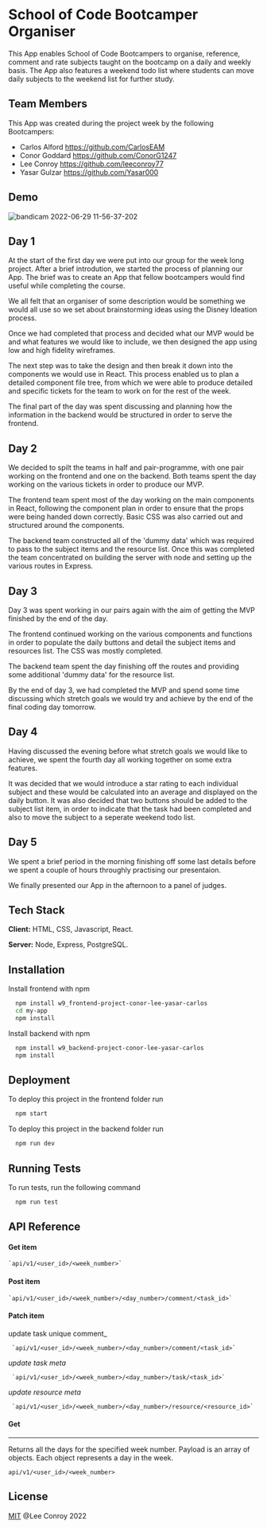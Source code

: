 # School of Code Bootcamper Organiser

This App enables School of Code Bootcampers to organise, reference, comment and rate subjects taught on the bootcamp on a daily and weekly basis. The App also features a weekend todo list where students can move daily subjects to the weekend list for further study.
## Team Members 

This App was created during the project week by the following Bootcampers:

- Carlos Alford  https://github.com/CarlosEAM
- Conor Goddard  https://github.com/ConorG1247
- Lee Conroy  https://github.com/leeconroy77
- Yasar Gulzar  https://github.com/Yasar000


## Demo



![bandicam 2022-06-29 11-56-37-202](https://user-images.githubusercontent.com/90255369/176423074-ae9437b8-225b-4250-a065-f0a370a462f0.gif)
## Day 1

At the start of the first day we were put into our group for the week long project. After a brief introdution, we started the process of planning our App. The brief was to create an App that fellow bootcampers would find useful while completing the course. 

We all felt that an organiser of some description would be something we would all use so we set about brainstorming ideas using the Disney Ideation process.

Once we had completed that process and decided what our MVP would be and what features we would like to include, we then designed the app using low and high fidelity wireframes. 

The next step was to take the design and then break it down into the components we would use in React. This process enabled us to plan a detailed component file tree, from which we were able to produce detailed and specific tickets for the team to work on for the rest of the week.

The final part of the day was spent discussing and planning how the information in the backend would be structured in order to serve the frontend.
## Day 2

We decided to spilt the teams in half and pair-programme, with one pair working on the frontend and one on the backend. Both teams spent the day working on the various tickets in order to produce our MVP. 

The frontend team spent most of the day working on the main components in React, following the component plan in order to ensure that the props were being handed down correctly. Basic CSS was also carried out and structured around the components.

The backend team constructed all of the 'dummy data' which was required to pass to the subject items and the resource list. Once this was completed the team concentrated on building the server with node and setting up the various routes in Express.
## Day 3

Day 3 was spent working in our pairs again with the aim of getting the MVP finished by the end of the day. 

The frontend continued working on the various components and functions in order to populate the daily buttons and detail the subject items and resources list. The CSS was mostly completed.

The backend team spent the day finishing off the routes and providing some additional 'dummy data' for the resource list. 

By the end of day 3, we had completed the MVP and spend some time discussing which stretch goals we would try and achieve by the end of the final coding day tomorrow.
## Day 4

Having discussed the evening before what stretch goals we would like to achieve, we spent the fourth day all working together on some extra features.

It was decided that we would introduce a star rating to each individual subject and these would be calculated into an average and displayed on the daily button. It was also decided that two buttons should be added to the subject list item, in order to indicate that the task had been completed and also to move the subject to a seperate weekend todo list.


## Day 5

We spent a brief period in the morning finishing off some last details before we spent a couple of hours throughly practising our presentaion.

We finally presented our App in the afternoon to a panel of judges.
## Tech Stack

**Client:** HTML, CSS, Javascript, React.

**Server:** Node, Express, PostgreSQL.


## Installation

Install frontend with npm

```bash
  npm install w9_frontend-project-conor-lee-yasar-carlos
  cd my-app
  npm install
```
    
Install backend with npm

```bash
  npm install w9_backend-project-conor-lee-yasar-carlos
  npm install
```
## Deployment


To deploy this project in the frontend folder run

```bash
  npm start
```
To deploy this project in the backend folder run

```bash
  npm run dev
```


## Running Tests

To run tests, run the following command

```bash
  npm run test
```


## API Reference


#### Get item


    `api/v1/<user_id>/<week_number>`





#### Post item

    `api/v1/<user_id>/<week_number>/<day_number>/comment/<task_id>`





#### Patch item

update task unique comment_

     `api/v1/<user_id>/<week_number>/<day_number>/comment/<task_id>`

  _update task meta_

     `api/v1/<user_id>/<week_number>/<day_number>/task/<task_id>`

  _update resource meta_

     `api/v1/<user_id>/<week_number>/<day_number>/resource/<resource_id>`


#### Get

---

Returns all the days for the specified week number.
Payload is an array of objects. Each object represents a day in the week.

   `api/v1/<user_id>/<week_number>`

## License

[MIT](https://choosealicense.com/licenses/mit/) @Lee Conroy 2022

